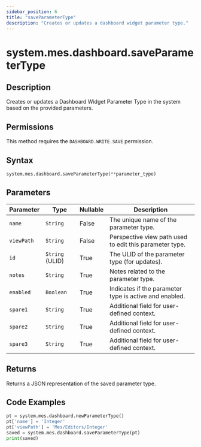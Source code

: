 ```yaml
---
sidebar_position: 6
title: "saveParameterType"
description: "Creates or updates a dashboard widget parameter type."
---
```


# system.mes.dashboard.saveParameterType

## Description

Creates or updates a Dashboard Widget Parameter Type in the system based on the provided parameters.


## Permissions

This method requires the `DASHBOARD.WRITE.SAVE` permission.

## Syntax

```python
system.mes.dashboard.saveParameterType(**parameter_type)
```

## Parameters

| Parameter  | Type            | Nullable | Description                                             |
|------------|-----------------|----------|---------------------------------------------------------|
| `name`     | `String`        | False    | The unique name of the parameter type.                  |
| `viewPath` | `String`        | False    | Perspective view path used to edit this parameter type. |
| `id`       | `String` (ULID) | True     | The ULID of the parameter type (for updates).           |
| `notes`    | `String`        | True     | Notes related to the parameter type.                    |
| `enabled`  | `Boolean`       | True     | Indicates if the parameter type is active and enabled.  |
| `spare1`   | `String`        | True     | Additional field for user-defined context.              |
| `spare2`   | `String`        | True     | Additional field for user-defined context.              |
| `spare3`   | `String`        | True     | Additional field for user-defined context.              |

## Returns

Returns a JSON representation of the saved parameter type.

## Code Examples

```python
pt = system.mes.dashboard.newParameterType()
pt['name'] = 'Integer'
pt['viewPath'] = 'Mes/Editors/Integer'
saved = system.mes.dashboard.saveParameterType(pt)
print(saved)
```
